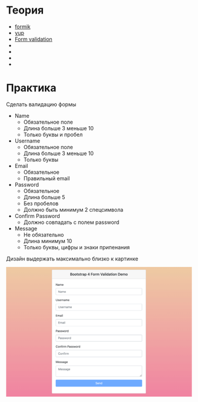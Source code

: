 # Теория

- [formik](https://formik.org/docs/overview)
- [yup](https://github.com/jquense/yup)
- [Form validation](https://developer.mozilla.org/ru/docs/Learn/Forms/Form_validation)
- []()
- []()
- []()
- []()

# Практика

Сделать валидацию формы

- Name
    - Обязательное поле
    - Длина больше 3 меньше 10
    - Только буквы и пробел
- Username
    - Обязательное поле
    - Длина больше 3 меньше 10
    - Только буквы
- Email
    - Обязательное
    - Правильный еmail
- Password
    - Обязательное
    - Длина больше 5
    - Без пробелов
    - Должно быть минимум 2 спецсимвола
- Confirm Password
    - Должно совпадать с полем password
- Message
    - Не обязательно
    - Длина минимум 10
    - Только буквы, цифры и знаки припенания

Дизайн выдержать максимально близко к картинке

![img](./img/bootstrap-form-validation-11201-01.png)